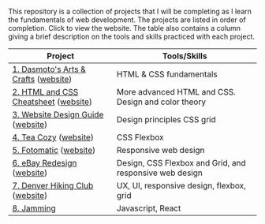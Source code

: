 This repository is a collection of projects that I will be completing as I learn the fundamentals of web development. The projects are listed in order of completion. Click to view the website. The table also contains a column giving a brief description on the tools and skills practiced with each project. 

| Project                                                                              | Tools/Skills                               |
|--------------------------------------------------------------------------------------|--------------------------------------------|
| [1. Dasmoto's Arts & Crafts](1.%20Dasmoto's%20Arts%20&%20Crafts/) ([website](https://tourmaline-mousse-41395e.netlify.app)) | HTML & CSS fundamentals |
| [2. HTML and CSS Cheatsheet](2.%20HTML%20and%20CSS%20Cheatsheet/) ([website](https://rad-beijinho-644a54.netlify.app)) | More advanced HTML and CSS. Design and color theory |
| [3. Website Design Guide](3.%20Website%20Design%20Guide/) ([website](https://leafy-entremet-53bb4c.netlify.app)) | Design principles CSS grid |
| [4. Tea Cozy](4.%20Tea%20Cozy/) ([website](https://chic-kheer-bbbed6.netlify.app)) | CSS Flexbox |
| [5. Fotomatic](5.%20Fotomatic/) ([website](https://sprightly-stroopwafel-388f2d.netlify.app/)) | Responsive web design |
| [6. eBay Redesign](6.%20eBay%20Redesign/) ([website](https://astonishing-souffle-fe8c81.netlify.app/))| Design, CSS Flexbox and Grid, and responsive web design |
| [7. Denver Hiking Club](7.%20Denver%20Hiking%20Club/) ([website](https://wondrous-tanuki-c07a0d.netlify.app/)) | UX, UI, responsive design, flexbox, grid |
| [8. Jamming](8-jamming) | Javascript, React |